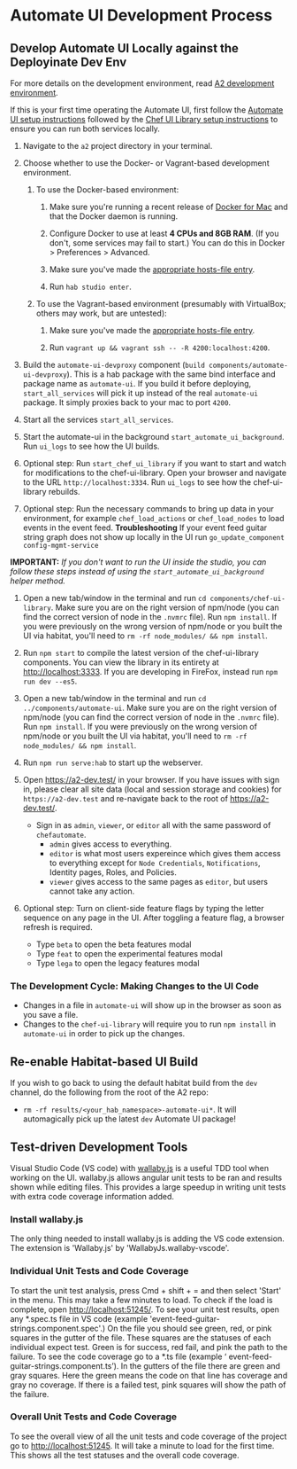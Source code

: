 # Automate UI Development Process

## Develop Automate UI Locally against the Deployinate Dev Env

For more details on the development environment, read [A2 development environment](./DEV_ENVIRONMENT.md).

If this is your first time operating the Automate UI, first follow the [Automate UI setup instructions](../components/automate-ui/README.md)
followed by the [Chef UI Library setup instructions](../components/chef-ui-library/README.md) to ensure you can run both services locally.

1. Navigate to the `a2` project directory in your terminal.

1. Choose whether to use the Docker- or Vagrant-based development environment.

    1. To use the Docker-based environment:

        1. Make sure you're running a recent release of
           [Docker for Mac](https://store.docker.com/editions/community/docker-ce-desktop-mac) and that the Docker
           daemon is running.

        1. Configure Docker to use at least **4 CPUs and 8GB RAM**. (If you don't, some services may
           fail to start.) You can do this in Docker &gt; Preferences &gt; Advanced.

        1. Make sure you've made the [appropriate hosts-file entry](./DEV_ENVIRONMENT.md#docker-setup).

        1. Run `hab studio enter`.

    1. To use the Vagrant-based environment (presumably with VirtualBox; others may work, but are untested):

        1. Make sure you've made the [appropriate hosts-file entry](./DEV_ENVIRONMENT.md#vagrant-setup).

        1. Run `vagrant up && vagrant ssh -- -R 4200:localhost:4200`.

1. Build the `automate-ui-devproxy` component (`build components/automate-ui-devproxy`). This is a
   hab package with the same bind interface and package name as `automate-ui`. If you build it
   before deploying, `start_all_services` will pick it up instead of the real `automate-ui` package.
   It simply proxies back to your mac to port `4200`.

1. Start all the services `start_all_services`.

1. Start the automate-ui in the background `start_automate_ui_background`. Run `ui_logs` to see how
   the UI builds.

1. Optional step: Run `start_chef_ui_library` if you want to start and watch for modifications to the
   chef-ui-library. Open your browser and navigate to the URL `http://localhost:3334`. Run `ui_logs`
   to see how the chef-ui-library rebuilds.

1. Optional step: Run the necessary commands to bring up data in your environment,
   for example `chef_load_actions` or `chef_load_nodes` to load events in the event feed. 
   **Troubleshooting** If your event feed guitar string graph does not show up locally in the UI
   run `go_update_component config-mgmt-service`

**IMPORTANT:** _If you don't want to run the UI inside the studio, you can follow these steps
instead of using the `start_automate_ui_background` helper method._

1. Open a new tab/window in the terminal and run `cd components/chef-ui-library`. Make sure
   you are on the right version of npm/node (you can find the correct version of node in the `.nvmrc`
   file). Run `npm install`. If you were previously on the wrong version of npm/node or you built
   the UI via habitat, you'll need to `rm -rf node_modules/ && npm install`.

1. Run `npm start` to compile the latest version of the chef-ui-library components. You can view
   the library in its entirety at <http://localhost:3333>. If you are developing in FireFox,
   instead run `npm run dev --es5`.

1. Open a new tab/window in the terminal and run `cd ../components/automate-ui`. Make sure
   you are on the right version of npm/node (you can find the correct version of node in the `.nvmrc`
   file). Run `npm install`. If you were previously on the wrong version of npm/node or you built
   the UI via habitat, you'll need to `rm -rf node_modules/ && npm install`.

1. Run `npm run serve:hab` to start up the webserver.

1. Open <https://a2-dev.test/> in your browser. If you have issues with sign in, please clear all site data (local
   and session storage and cookies) for `https://a2-dev.test` and re-navigate back to the root of
   <https://a2-dev.test/>.
    - Sign in as `admin`, `viewer`, or `editor` all with the same password of `chefautomate`.
      - `admin` gives access to everything.
      - `editor` is what most users expereince which gives them access to everything except for `Node Credentials`, `Notifications`, Identity pages, Roles, and Policies.
      - `viewer` gives access to the same pages as `editor`, but users cannot take any action.

1. Optional step: Turn on client-side feature flags by typing the letter sequence on any page in the UI. After toggling a feature flag, a browser refresh is required.
    * Type `beta` to open the beta features modal
    * Type `feat` to open the experimental features modal
    * Type `lega` to open the legacy features modal

### The Development Cycle: Making Changes to the UI Code

* Changes in a file in `automate-ui` will show up in the browser as soon as you save a file.
* Changes to the `chef-ui-library` will require you to run `npm install` in `automate-ui` in order to pick up the changes.

## Re-enable Habitat-based UI Build

If you wish to go back to using the default habitat build from the `dev` channel,
do the following from the root of the A2 repo:

* `rm -rf results/<your_hab_namespace>-automate-ui*`. It will automagically pick up the latest `dev` Automate UI package!

## Test-driven Development Tools

Visual Studio Code (VS code) with [wallaby.js](https://wallabyjs.com/) is a useful TDD tool when
working on the UI. wallaby.js allows angular unit tests to be ran and results shown while editing
files. This provides a large speedup in writing unit tests with extra code coverage information added.

### Install wallaby.js

The only thing needed to install wallaby.js is adding the VS code extension. The extension is
'Wallaby.js' by 'WallabyJs.wallaby-vscode'.

### Individual Unit Tests and Code Coverage

To start the unit test analysis, press Cmd + shift + = and then select 'Start' in the menu. This may
take a few minutes to load. To check if the load is complete, open <http://localhost:51245/>. To see
your unit test results, open any *.spec.ts file in VS code (example
'event-feed-guitar-strings.component.spec'.) On the file you should see green, red, or
pink squares in the gutter of the file. These squares are the statuses of each individual expect
test. Green is for success, red fail, and pink the path to the failure. To see the code coverage
go to a *.ts file (example ‘ event-feed-guitar-strings.component.ts’). In the gutters of the file
there are green and gray squares. Here the green means the code on that line has coverage and gray
no coverage. If there is a failed test, pink squares will show the path of the failure.

### Overall Unit Tests and Code Coverage

To see the overall view of all the unit tests and code coverage of the project go
to <http://localhost:51245>. It will take a minute to load for the first time. This shows all the
test statuses and the overall code coverage.
